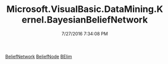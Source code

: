 ﻿---
title: Microsoft.VisualBasic.DataMining.Kernel.BayesianBeliefNetwork
date: 7/27/2016 7:34:08 PM
---

[BeliefNetwork](T-Microsoft.VisualBasic.DataMining.Kernel.BayesianBeliefNetwork.BeliefNetwork.html)
[BeliefNode](T-Microsoft.VisualBasic.DataMining.Kernel.BayesianBeliefNetwork.BeliefNode.html)
[BElim](T-Microsoft.VisualBasic.DataMining.Kernel.BayesianBeliefNetwork.BElim.html)
